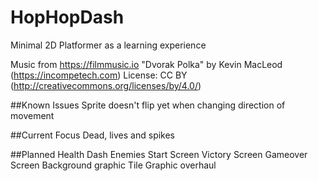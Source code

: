 # HopHopDash
Minimal 2D Platformer as a learning experience

Music from https://filmmusic.io
"Dvorak Polka" by Kevin MacLeod (https://incompetech.com)
License: CC BY (http://creativecommons.org/licenses/by/4.0/)

##Known Issues
Sprite doesn't flip yet when changing direction of movement

##Current Focus
Dead, lives and spikes

##Planned
Health
Dash
Enemies
Start Screen
Victory Screen
Gameover Screen
Background graphic
Tile Graphic overhaul